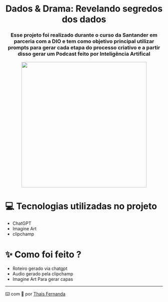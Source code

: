 <h1 align="center"> Dados & Drama: Revelando segredos dos dados </h1>
<h3 align="center"> Esse projeto foi realizado durante o curso da Santander em parceria com a DIO e tem como objetivo principal utilizar prompts para gerar cada etapa do processo criativo e a partir disso gerar um Podcast feito por Inteligência Artifical </h3>

<div align="center">
<img src="https://github.com/thafisG/Podcast-AI-Santander/assets/144493551/920b2e83-8f80-487e-897e-c317eec52d5e" width="400"/>
</div>

# 💻 Tecnologias utilizadas no projeto
- ChatGPT
- Imagine Art
- clipchamp
# ✨ Como foi feito ?
- Roteiro gerado via chatgpt
- Audio gerado pela clipchamp
- Imagine Art Para gerar capas

---

⌨️ com 💜 por [Thais Fernanda](https://github.com/thafisG)
